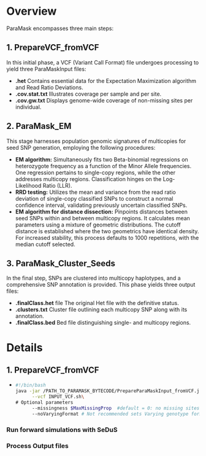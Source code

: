 # Overview
ParaMask encompasses three main steps:

## 1. PrepareVCF_fromVCF
In this initial phase, a VCF (Variant Call Format) file undergoes processing to yield three ParaMaskInput files:

- **.het** Contains essential data for the Expectation Maximization algorithm and Read Ratio Deviations.
- **.cov.stat.txt** Illustrates coverage per sample and per site.
- **.cov.gw.txt** Displays genome-wide coverage of non-missing sites per individual.

## 2. ParaMask_EM
This stage harnesses population genomic signatures of multicopies for seed SNP generation, employing the following procedures:

- **EM algorithm:** Simultaneously fits two Beta-binomial regressions on heterozygote frequency as a function of the Minor Allele frequencies. One regression pertains to single-copy regions, while the other addresses multicopy regions. Classification hinges on the Log-Likelihood Ratio (LLR).
- **RRD testing:** Utilizes the mean and variance from the read ratio deviation of single-copy classified SNPs to construct a normal confidence interval, validating previously uncertain classified SNPs.
- **EM algorithm for distance dissection:** Pinpoints distances between seed SNPs within and between multicopy regions. It calculates mean parameters using a mixture of geometric distributions. The cutoff distance is established where the two geometrics have identical density. For increased stability, this process defaults to 1000 repetitions, with the median cutoff selected.

## 3. ParaMask_Cluster_Seeds
In the final step, SNPs are clustered into multicopy haplotypes, and a comprehensive SNP annotation is provided. This phase yields three output files:

- **.finalClass.het** file The original Het file with the definitive status.
- **.clusters.txt** Cluster file outlining each multicopy SNP along with its annotation.
- **.finalClass.bed** Bed file distinguishing single- and multicopy regions.

# Details 

## 1. PrepareVCF_fromVCF
- ```bash
  #!/bin/bash
  java -jar /PATH_TO_PARAMASK_BYTECODE/PrepareParaMaskInput_fromVCF.jar\
        --vcf INPUT_VCF.sh\
  # Optional parameters
        --missingness $MaxMissingProp  #default = 0: no missing sites allowed
        --noVaryingFormat # Not recommended sets Varying genotype format of the VCF to false, default true.

### Run forward simulations with SeDuS


### Process Output files
